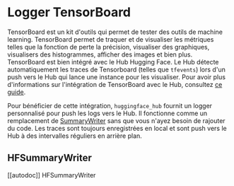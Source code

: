 <!--⚠️ Note that this file is in Markdown but contain specific syntax for our doc-builder (similar to MDX) that may not be
rendered properly in your Markdown viewer.
-->

# Logger TensorBoard

TensorBoard est un kit d'outils qui permet de tester des outils de machine learning. TensorBoard permet de traquer
et de visualiser les métriques telles que la fonction de perte la précision, visualiser des graphiques, visualisers des
histogrammes, afficher des images et bien plus. TensorBoard est bien intégré avec le Hub Hugging Face. Le Hub détecte
automatiquement les traces de Tensorboard (telles que `tfevents`) lors d'un push vers le Hub qui lance une instance
pour les visualiser. Pour avoir plus d'informations sur l'intégration de TensorBoard avec le Hub, consultez [ce guide](https://huggingface.co/docs/hub/tensorboard).

Pour bénéficier de cette intégration, `huggingface_hub` fournit un logger personnalisé pour push les logs vers le Hub.
Il fonctionne comme un remplacement de [SummaryWriter](https://tensorboardx.readthedocs.io/en/latest/tensorboard.html)
sans que vous n'ayez besoin de rajouter du code. Les traces sont toujours enregistrées en local et sont push vers le Hub
à des intervalles réguliers en arrière plan.

## HFSummaryWriter

[[autodoc]] HFSummaryWriter
